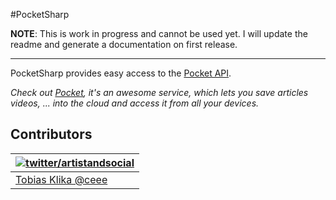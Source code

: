 #PocketSharp

**NOTE**: This is work in progress and cannot be used yet. I will update the readme and generate a documentation on first release.

---

PocketSharp provides easy access to the [Pocket API](http://getpocket.com/developer).

_Check out [Pocket](http://getpocket.com), it's an awesome service, which lets you save articles videos, ... into the cloud and access it from all your devices._

## Contributors
| [![twitter/artistandsocial](http://gravatar.com/avatar/9c61b1f4307425f12f05d3adb930ba66?s=70)](http://twitter.com/artistandsocial "Follow @artistandsocial on Twitter") |
|---|
| [Tobias Klika @ceee](https://github.com/ceee) |